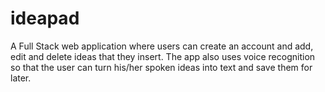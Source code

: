 # ideapad
A Full Stack web application where users can create an account and add, edit and delete ideas that they insert. The app also uses voice recognition so that the user can turn his/her spoken ideas into text and save them for later.
